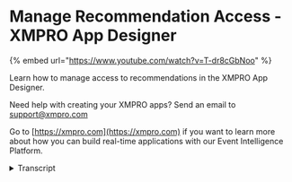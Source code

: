 # Manage Recommendation Access - XMPRO App Designer
{% embed url="https://www.youtube.com/watch?v=T-dr8cGbNoo" %}

Learn how to manage access to recommendations in the XMPRO App Designer.

Need help with creating your XMPRO apps? Send an email to support@xmpro.com

Go to [https://xmpro.com](https://xmpro.com) if you want to learn more about how you can build real-time applications with our Event Intelligence Platform.
<details>
<summary>Transcript</summary>in this video we will look at how to

manage recommendation access

if you go to the recommendation

management area

you will see a list of all the

recommendations which either you have

created or you have been given access to

there are two levels of access for

recommendation

design time and run time design time

access basically means

users who are allowed to come in and

configure this recommendation

you can see i'm the owner at the moment

if i would like to invite other people

i can share this recommendation with

them by selecting their name

and then giving them a certain level of

permission

if i give them read access they will be

able to come in have a look at the

config of the recommendation and the

rules

but they will not be able to make any

change

but if i give them right access they

will be able to make a change

and modify the recommendation as they

may need however they can still

not delete the recommendation and they

cannot share the recommendation further

with other users

the last level of access is the co-owner

if i assign someone a co-owner

then they have as much rights on this

recommendation as much

the owner does

now if i go to the run access you will

see i have a list of all the users

along with the business areas or the

roles they belong to

your administrator can create any

hierarchy over here as required by the

business

that is done in the subscription manager

but over here i can choose a certain

person

or a group of people who can have the

runtime access to this recommendation

runtime access means that the user will

be able to see

the alerts which are filed against that

recommendation

in this grid

an important point to note is if you

have design time access

even if you are the owner does not mean

that you will be able to see the alerts

which are fired against that

recommendation

which is only reserved for people who

have run time access for the

recommendation

so that is how you manage access for

recommendations
</details>